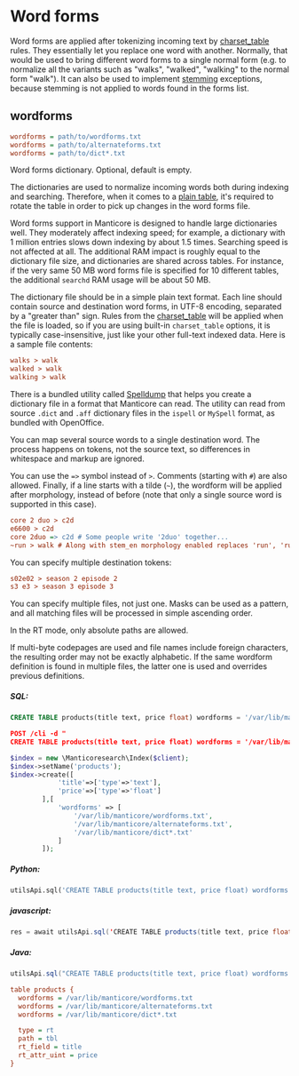 # Word forms

Word forms are applied after tokenizing incoming text by [charset_table](../../Creating_a_table/NLP_and_tokenization/Low-level_tokenization.md#charset_table) rules. They essentially let you replace one word with another. Normally, that would be used to bring different word forms to a single normal form (e.g. to normalize all the variants such as "walks", "walked", "walking" to the normal form "walk"). It can also be used to implement [stemming](../../Creating_a_table/NLP_and_tokenization/Morphology.md) exceptions, because stemming is not applied to words found in the forms list.

## wordforms

```ini
wordforms = path/to/wordforms.txt
wordforms = path/to/alternateforms.txt
wordforms = path/to/dict*.txt
```

<!-- example wordforms -->
Word forms dictionary. Optional, default is empty.

The dictionaries are used to normalize incoming words both during indexing and searching. Therefore, when it comes to a [plain table](../../Creating_a_table/Local_tables/Plain_table.md), it's required to rotate the table in order to pick up changes in the word forms file.

Word forms support in Manticore is designed to handle large dictionaries well. They moderately affect indexing speed; for example, a dictionary with 1 million entries slows down indexing by about 1.5 times. Searching speed is not affected at all. The additional RAM impact is roughly equal to the dictionary file size, and dictionaries are shared across tables. For instance, if the very same 50 MB word forms file is specified for 10 different tables, the additional `searchd` RAM usage will be about 50 MB.

The dictionary file should be in a simple plain text format. Each line should contain source and destination word forms, in UTF-8 encoding, separated by a "greater than" sign. Rules from the [charset_table](../../Creating_a_table/NLP_and_tokenization/Low-level_tokenization.md#charset_table) will be applied when the file is loaded, so if you are using built-in `charset_table` options, it is typically case-insensitive, just like your other full-text indexed data. Here is a sample file contents:

```ini
walks > walk
walked > walk
walking > walk
```

There is a bundled utility called [Spelldump](../../Miscellaneous_tools.md#spelldump) that helps you create a dictionary file in a format that Manticore can read. The utility can read from source `.dict` and `.aff` dictionary files in the `ispell` or `MySpell` format, as bundled with OpenOffice.

You can map several source words to a single destination word. The process happens on tokens, not the source text, so differences in whitespace and markup are ignored.

You can use the `=>` symbol instead of `>`. Comments (starting with `#`) are also allowed. Finally, if a line starts with a tilde (`~`), the wordform will be applied after morphology, instead of before (note that only a single source word is supported in this case).

```ini
core 2 duo > c2d
e6600 > c2d
core 2duo => c2d # Some people write '2duo' together...
~run > walk # Along with stem_en morphology enabled replaces 'run', 'running', 'runs' (and any other words that stem to just 'run') to 'walk'
```

You can specify multiple destination tokens:

```ini
s02e02 > season 2 episode 2
s3 e3 > season 3 episode 3
```

You can specify multiple files, not just one. Masks can be used as a pattern, and all matching files will be processed in simple ascending order.

In the RT mode, only absolute paths are allowed.

If multi-byte codepages are used and file names include foreign characters, the resulting order may not be exactly alphabetic. If the same wordform definition is found in multiple files, the latter one is used and overrides previous definitions.

<!-- intro -->
##### SQL:

<!-- request SQL -->

```sql
CREATE TABLE products(title text, price float) wordforms = '/var/lib/manticore/wordforms.txt' wordforms = '/var/lib/manticore/alternateforms.txt /var/lib/manticore/dict*.txt'
```

<!-- request JSON -->

```json
POST /cli -d "
CREATE TABLE products(title text, price float) wordforms = '/var/lib/manticore/wordforms.txt' wordforms = '/var/lib/manticore/alternateforms.txt' wordforms = '/var/lib/manticore/dict*.txt'"
```

<!-- request PHP -->

```php
$index = new \Manticoresearch\Index($client);
$index->setName('products');
$index->create([
            'title'=>['type'=>'text'],
            'price'=>['type'=>'float']
        ],[
            'wordforms' => [
                '/var/lib/manticore/wordforms.txt',
                '/var/lib/manticore/alternateforms.txt',
                '/var/lib/manticore/dict*.txt'
            ]
        ]);
```
<!-- intro -->
##### Python:

<!-- request Python -->

```python
utilsApi.sql('CREATE TABLE products(title text, price float) wordforms = \'/var/lib/manticore/wordforms.txt\' wordforms = \'/var/lib/manticore/alternateforms.txt\' wordforms = \'/var/lib/manticore/dict*.txt\'')
```
<!-- intro -->
##### javascript:

<!-- request javascript -->

```java
res = await utilsApi.sql('CREATE TABLE products(title text, price float)wordforms = \'/var/lib/manticore/wordforms.txt\' wordforms = \'/var/lib/manticore/alternateforms.txt\' wordforms = \'/var/lib/manticore/dict*.txt\'');
```

<!-- intro -->
##### Java:
<!-- request Java -->
```java
utilsApi.sql("CREATE TABLE products(title text, price float) wordforms = '/var/lib/manticore/wordforms.txt' wordforms = '/var/lib/manticore/alternateforms.txt' wordforms = '/var/lib/manticore/dict*.txt'");
```
<!-- request CONFIG -->

```ini
table products {
  wordforms = /var/lib/manticore/wordforms.txt
  wordforms = /var/lib/manticore/alternateforms.txt
  wordforms = /var/lib/manticore/dict*.txt

  type = rt
  path = tbl
  rt_field = title
  rt_attr_uint = price
}
```
<!-- end -->

<!-- proofread -->
